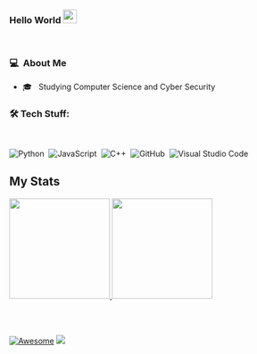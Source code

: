### Hello World <img src="https://media.giphy.com/media/hvRJCLFzcasrR4ia7z/giphy.gif" width="25px">

<br />

### 💻 &nbsp;About Me 

- 🎓 &nbsp; Studying Computer Science and Cyber Security


### 🛠 Tech Stuff: 

<br />

![Python](https://img.shields.io/badge/-Python-05122A?style=flat&logo=python)&nbsp;
![JavaScript](https://img.shields.io/badge/-JavaScript-05122A?style=flat&logo=javascript)&nbsp;
![C++](https://img.shields.io/badge/-C++-05122A?style=flat&logo=C%2B%2B&logoColor=00599C)&nbsp;
![GitHub](https://img.shields.io/badge/-GitHub-05122A?style=flat&logo=github)&nbsp;
![Visual Studio Code](https://img.shields.io/badge/-Visual%20Studio%20Code-05122A?style=flat&logo=visual-studio-code&logoColor=007ACC)&nbsp;


## My Stats
<p>
<a href="https://github.com/AVS1508">
  <img height="180em" src="https://github-readme-stats.vercel.app/api?username=CruelSec&show_icons=true&theme=radical" />
  <img height="180em" src="https://github-readme-stats-eight-theta.vercel.app/api/top-langs/?username=CruelSec&theme=radical&layout=compact&exclude_lang=java+r" />
</a>
</p>

<br />
<br />

[![Awesome](https://awesome.re/badge.svg)](https://awesome.re) ![](https://komarev.com/ghpvc/?username=CruelSec&color=red)
